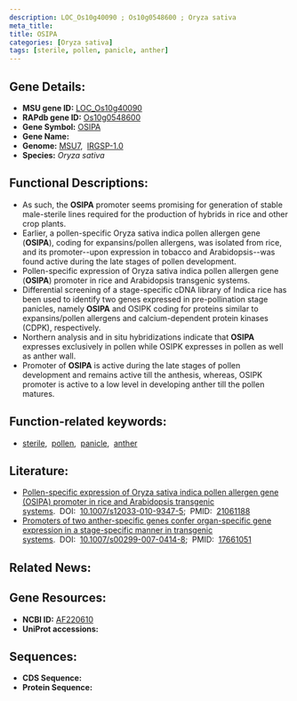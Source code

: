 ```yaml
---
description: LOC_Os10g40090 ; Os10g0548600 ; Oryza sativa
meta_title:
title: OSIPA
categories: [Oryza sativa]
tags: [sterile, pollen, panicle, anther]
---
```


## Gene Details:
- **MSU gene ID:** [LOC_Os10g40090](http://rice.uga.edu/cgi-bin/ORF_infopage.cgi?orf=LOC_Os10g40090)  
- **RAPdb gene ID:** [Os10g0548600](https://rapdb.dna.affrc.go.jp/locus/?name=Os10g0548600)  
- **Gene Symbol:** <u>OSIPA</u>
- **Gene Name:**
- **Genome:**  [MSU7](http://rice.uga.edu/),&nbsp;&nbsp;[IRGSP-1.0](https://rapdb.dna.affrc.go.jp/download/irgsp1.html)
- **Species:** *Oryza sativa*

## Functional Descriptions:
   - As such, the **OSIPA** promoter seems promising for generation of stable male-sterile lines required for the production of hybrids in rice and other crop plants.
   - Earlier, a pollen-specific Oryza sativa indica pollen allergen gene (**OSIPA**), coding for expansins/pollen allergens, was isolated from rice, and its promoter--upon expression in tobacco and Arabidopsis--was found active during the late stages of pollen development.
   - Pollen-specific expression of Oryza sativa indica pollen allergen gene (**OSIPA**) promoter in rice and Arabidopsis transgenic systems.
   - Differential screening of a stage-specific cDNA library of Indica rice has been used to identify two genes expressed in pre-pollination stage panicles, namely **OSIPA** and OSIPK coding for proteins similar to expansins/pollen allergens and calcium-dependent protein kinases (CDPK), respectively.
   - Northern analysis and in situ hybridizations indicate that **OSIPA** expresses exclusively in pollen while OSIPK expresses in pollen as well as anther wall.
   - Promoter of **OSIPA** is active during the late stages of pollen development and remains active till the anthesis, whereas, OSIPK promoter is active to a low level in developing anther till the pollen matures.

## Function-related keywords:
   - [sterile](/tags/sterile/),&nbsp;&nbsp;[pollen](/tags/pollen/),&nbsp;&nbsp;[panicle](/tags/panicle/),&nbsp;&nbsp;[anther](/tags/anther/)

## Literature:
   - [Pollen-specific expression of Oryza sativa indica pollen allergen gene (OSIPA) promoter in rice and Arabidopsis transgenic systems](https://www.doi.org/10.1007/s12033-010-9347-5).&nbsp;&nbsp;DOI:&nbsp;&nbsp;[10.1007/s12033-010-9347-5](https://www.doi.org/10.1007/s12033-010-9347-5);&nbsp;&nbsp;PMID:&nbsp;&nbsp;[21061188](https://pubmed.ncbi.nlm.nih.gov/21061188/)
   - [Promoters of two anther-specific genes confer organ-specific gene expression in a stage-specific manner in transgenic systems](https://www.doi.org/10.1007/s00299-007-0414-8).&nbsp;&nbsp;DOI:&nbsp;&nbsp;[10.1007/s00299-007-0414-8](https://www.doi.org/10.1007/s00299-007-0414-8);&nbsp;&nbsp;PMID:&nbsp;&nbsp;[17661051](https://pubmed.ncbi.nlm.nih.gov/17661051/)

## Related News:

## Gene Resources:
- **NCBI ID:**  [AF220610](http://www.ncbi.nlm.nih.gov/nuccore/AF220610)
- **UniProt accessions:** [](https://www.uniprot.org/uniprotkb//entry)

## Sequences:
- **CDS Sequence:**
- **Protein Sequence:**
